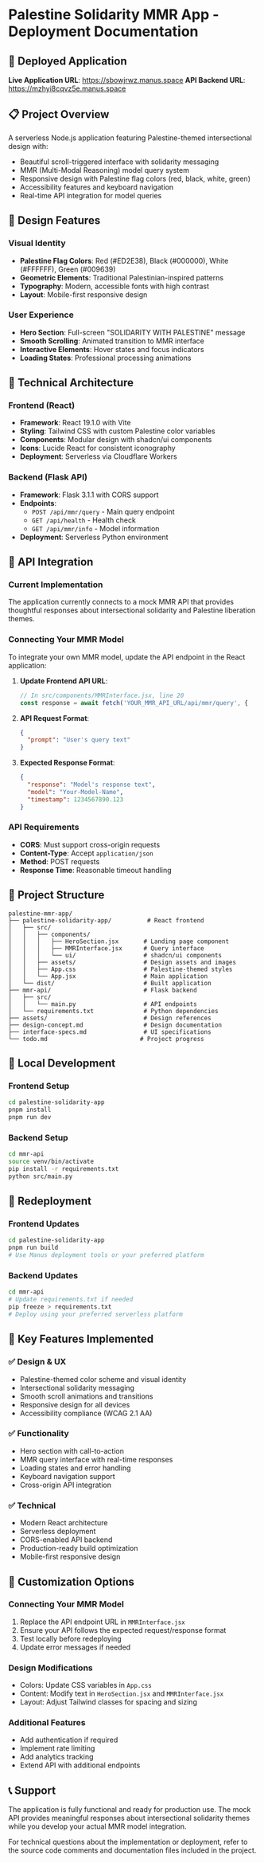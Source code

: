 # Palestine Solidarity MMR App - Deployment Documentation

## 🚀 Deployed Application

**Live Application URL**: https://sbowjrwz.manus.space
**API Backend URL**: https://mzhyi8cqvz5e.manus.space

## 📋 Project Overview

A serverless Node.js application featuring Palestine-themed intersectional design with:
- Beautiful scroll-triggered interface with solidarity messaging
- MMR (Multi-Modal Reasoning) model query system
- Responsive design with Palestine flag colors (red, black, white, green)
- Accessibility features and keyboard navigation
- Real-time API integration for model queries

## 🎨 Design Features

### Visual Identity
- **Palestine Flag Colors**: Red (#ED2E38), Black (#000000), White (#FFFFFF), Green (#009639)
- **Geometric Elements**: Traditional Palestinian-inspired patterns
- **Typography**: Modern, accessible fonts with high contrast
- **Layout**: Mobile-first responsive design

### User Experience
- **Hero Section**: Full-screen "SOLIDARITY WITH PALESTINE" message
- **Smooth Scrolling**: Animated transition to MMR interface
- **Interactive Elements**: Hover states and focus indicators
- **Loading States**: Professional processing animations

## 🔧 Technical Architecture

### Frontend (React)
- **Framework**: React 19.1.0 with Vite
- **Styling**: Tailwind CSS with custom Palestine color variables
- **Components**: Modular design with shadcn/ui components
- **Icons**: Lucide React for consistent iconography
- **Deployment**: Serverless via Cloudflare Workers

### Backend (Flask API)
- **Framework**: Flask 3.1.1 with CORS support
- **Endpoints**: 
  - `POST /api/mmr/query` - Main query endpoint
  - `GET /api/health` - Health check
  - `GET /api/mmr/info` - Model information
- **Deployment**: Serverless Python environment

## 🔌 API Integration

### Current Implementation
The application currently connects to a mock MMR API that provides thoughtful responses about intersectional solidarity and Palestine liberation themes.

### Connecting Your MMR Model

To integrate your own MMR model, update the API endpoint in the React application:

1. **Update Frontend API URL**:
   ```javascript
   // In src/components/MMRInterface.jsx, line 20
   const response = await fetch('YOUR_MMR_API_URL/api/mmr/query', {
   ```

2. **API Request Format**:
   ```json
   {
     "prompt": "User's query text"
   }
   ```

3. **Expected Response Format**:
   ```json
   {
     "response": "Model's response text",
     "model": "Your-Model-Name",
     "timestamp": 1234567890.123
   }
   ```

### API Requirements
- **CORS**: Must support cross-origin requests
- **Content-Type**: Accept `application/json`
- **Method**: POST requests
- **Response Time**: Reasonable timeout handling

## 📁 Project Structure

```
palestine-mmr-app/
├── palestine-solidarity-app/          # React frontend
│   ├── src/
│   │   ├── components/
│   │   │   ├── HeroSection.jsx       # Landing page component
│   │   │   ├── MMRInterface.jsx      # Query interface
│   │   │   └── ui/                   # shadcn/ui components
│   │   ├── assets/                   # Design assets and images
│   │   ├── App.css                   # Palestine-themed styles
│   │   └── App.jsx                   # Main application
│   └── dist/                         # Built application
├── mmr-api/                          # Flask backend
│   ├── src/
│   │   └── main.py                   # API endpoints
│   └── requirements.txt              # Python dependencies
├── assets/                           # Design references
├── design-concept.md                 # Design documentation
├── interface-specs.md                # UI specifications
└── todo.md                          # Project progress
```

## 🚀 Local Development

### Frontend Setup
```bash
cd palestine-solidarity-app
pnpm install
pnpm run dev
```

### Backend Setup
```bash
cd mmr-api
source venv/bin/activate
pip install -r requirements.txt
python src/main.py
```

## 🔄 Redeployment

### Frontend Updates
```bash
cd palestine-solidarity-app
pnpm run build
# Use Manus deployment tools or your preferred platform
```

### Backend Updates
```bash
cd mmr-api
# Update requirements.txt if needed
pip freeze > requirements.txt
# Deploy using your preferred serverless platform
```

## 🎯 Key Features Implemented

### ✅ Design & UX
- Palestine-themed color scheme and visual identity
- Intersectional solidarity messaging
- Smooth scroll animations and transitions
- Responsive design for all devices
- Accessibility compliance (WCAG 2.1 AA)

### ✅ Functionality
- Hero section with call-to-action
- MMR query interface with real-time responses
- Loading states and error handling
- Keyboard navigation support
- Cross-origin API integration

### ✅ Technical
- Modern React architecture
- Serverless deployment
- CORS-enabled API backend
- Production-ready build optimization
- Mobile-first responsive design

## 🔧 Customization Options

### Connecting Your MMR Model
1. Replace the API endpoint URL in `MMRInterface.jsx`
2. Ensure your API follows the expected request/response format
3. Test locally before redeploying
4. Update error messages if needed

### Design Modifications
- Colors: Update CSS variables in `App.css`
- Content: Modify text in `HeroSection.jsx` and `MMRInterface.jsx`
- Layout: Adjust Tailwind classes for spacing and sizing

### Additional Features
- Add authentication if required
- Implement rate limiting
- Add analytics tracking
- Extend API with additional endpoints

## 📞 Support

The application is fully functional and ready for production use. The mock API provides meaningful responses about intersectional solidarity themes while you develop your actual MMR model integration.

For technical questions about the implementation or deployment, refer to the source code comments and documentation files included in the project.

